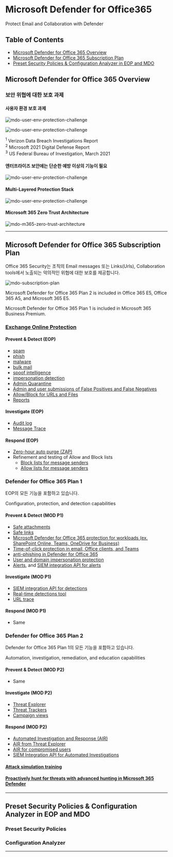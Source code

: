 ﻿

# Microsoft Defender for Office365

Protect Email and Collaboration with Defender

## Table of Contents

- [Microsoft Defender for Office 365 Overview](#Microsoft-Defender-for-Office-365-Overview)
- [Microsoft Defender for Office 365 Subscription Plan](#Microsoft-Defender-for-Office-365-Subscription-Plan)
- [Preset Security Policies & Configuration Analyzer in EOP and MDO](#Preset-Security-Policies--Configuration-Analyzer-in-EOP-and-MDO)

## Microsoft Defender for Office 365 Overview

### 보안 위협에 대한 보호 과제

#### 사용자 환경 보호 과제

![mdo-user-env-protection-challenge](https://github.com/kj-park/tech/blob/main/Microsoft365/media/Defender/mdo-user-env-protection-challenge-01.png?raw=true)

![mdo-user-env-protection-challenge](https://github.com/kj-park/tech/blob/main/Microsoft365/media/Defender/mdo-user-env-protection-challenge-02.png?raw=true)

<sup>1</sup> Verizon Data Breach Investigations Report  
<sup>2</sup> Microsoft 2021 Digital Defense Report  
<sup>3</sup> US Federal Bureau of Investigation, March 2021  

#### 엔터프라이즈 보안에는 단순한 예방 이상의 기능이 필요

![mdo-user-env-protection-challenge](https://github.com/kj-park/tech/blob/main/Microsoft365/media/Defender/mdo-user-env-protection-challenge-03.png?raw=true)

#### Multi-Layered Protection Stack

![mdo-user-env-protection-challenge](https://github.com/kj-park/tech/blob/main/Microsoft365/media/Defender/mdo-multi-layered-protection-stack.png?raw=true)

#### Microsoft 365 Zero Trust Architecture

![mdo-m365-zero-trust-architecture](https://github.com/kj-park/tech/blob/main/Microsoft365/media/Defender/mdo-m365-zero-trust-architecture.png?raw=true)

---

## Microsoft Defender for Office 365 Subscription Plan

Office 365 Security는 조직의 Email messages 또는 Links(Urls), Collaboration tools에서 노출되는 악의적인 위협에 대한 보호를 제공합니다. 

![mdo-subscription-plan](https://github.com/kj-park/tech/blob/main/Microsoft365/media/Defender/mdo-subscription-plan.png?raw=true)

Microsoft Defender for Office 365 Plan 2 is included in Office 365 E5, Office 365 A5, and Microsoft 365 E5.

Microsoft Defender for Office 365 Plan 1 is included in Microsoft 365 Business Premium.

### [Exchange Online Protection](https://docs.microsoft.com/en-us/microsoft-365/security/office-365-security/exchange-online-protection-overview?view=o365-worldwide)

#### Prevent & Detect (EOP)

- [spam](https://docs.microsoft.com/en-us/microsoft-365/security/office-365-security/anti-spam-protection?view=o365-worldwide)
- [phish](https://docs.microsoft.com/en-us/microsoft-365/security/office-365-security/configure-anti-phishing-policies-eop?view=o365-worldwide)
- [malware](https://docs.microsoft.com/en-us/microsoft-365/security/office-365-security/anti-malware-protection?view=o365-worldwide)
- [bulk mail](https://docs.microsoft.com/en-us/microsoft-365/security/office-365-security/what-s-the-difference-between-junk-email-and-bulk-email?view=o365-worldwide#how-to-manage-bulk-email)
- [spoof intelligence](https://docs.microsoft.com/en-us/microsoft-365/security/office-365-security/anti-spoofing-protection?view=o365-worldwide)
- [impersonation detection](https://docs.microsoft.com/en-us/microsoft-365/security/office-365-security/set-up-anti-phishing-policies?view=o365-worldwide#impersonation-settings-in-anti-phishing-policies-in-microsoft-defender-for-office-365)
- [Admin Quarantine](https://docs.microsoft.com/en-us/microsoft-365/security/office-365-security/quarantine-email-messages?view=o365-worldwide)
- [Admin and user submissions of False Positives and False Negatives](https://docs.microsoft.com/en-us/microsoft-365/security/office-365-security/report-junk-email-messages-to-microsoft?view=o365-worldwide)
- [Allow/Block for URLs and Files](https://docs.microsoft.com/en-us/microsoft-365/security/office-365-security/tenant-allow-block-list?view=o365-worldwide)
- [Reports](https://docs.microsoft.com/en-us/microsoft-365/security/office-365-security/view-email-security-reports?view=o365-worldwide)

#### Investigate (EOP)

- [Audit log](https://docs.microsoft.com/en-us/exchange/security-and-compliance/exchange-auditing-reports/exchange-auditing-reports)
- [Message Trace](https://docs.microsoft.com/en-us/exchange/monitoring/trace-an-email-message/message-trace-modern-eac)

#### Respond (EOP)

- [Zero-hour auto purge (ZAP)](https://docs.microsoft.com/en-us/microsoft-365/security/office-365-security/zero-hour-auto-purge?view=o365-worldwide)
- Refinement and testing of Allow and Block lists
    - [Block lists for message senders](https://docs.microsoft.com/en-us/microsoft-365/security/office-365-security/create-block-sender-lists-in-office-365?view=o365-worldwide)
    - [Allow lists for message senders](https://docs.microsoft.com/en-us/microsoft-365/security/office-365-security/create-block-sender-lists-in-office-365?view=o365-worldwide)

### Defender for Office 365 Plan 1

EOP의 모든 기능을 포함하고 있습니다.

Configuration, protection, and detection capabilities

#### Prevent & Detect (MOD P1)

- [Safe attachments](https://docs.microsoft.com/en-us/microsoft-365/security/office-365-security/safe-attachments?view=o365-worldwide)
- [Safe links](https://docs.microsoft.com/en-us/microsoft-365/security/office-365-security/safe-links?view=o365-worldwide)
- [Microsoft Defender for Office 365 protection for workloads (ex. SharePoint Online, Teams, OneDrive for Business)](https://docs.microsoft.com/en-us/microsoft-365/security/office-365-security/mdo-for-spo-odb-and-teams?view=o365-worldwide)
- [Time-of-click protection in email, Office clients, and Teams](https://docs.microsoft.com/en-us/microsoft-365/security/office-365-security/safe-links?view=o365-worldwide)
- [anti-phishing in Defender for Office 365](https://docs.microsoft.com/en-us/microsoft-365/security/office-365-security/set-up-anti-phishing-policies?view=o365-worldwide#exclusive-settings-in-anti-phishing-policies-in-microsoft-defender-for-office-365)
- [User and domain impersonation protection](https://docs.microsoft.com/en-us/microsoft-365/security/office-365-security/impersonation-insight?view=o365-worldwide)
- [Alerts](https://docs.microsoft.com/en-us/microsoft-365/security/defender/investigate-alerts?view=o365-worldwide), and [SIEM integration API for alerts](https://docs.microsoft.com/en-us/microsoft-365/security/office-365-security/siem-integration-with-office-365-ti?view=o365-worldwide)

#### Investigate (MOD P1)

- [SIEM integration API for detections](https://docs.microsoft.com/en-us/microsoft-365/security/office-365-security/siem-integration-with-office-365-ti?view=o365-worldwide)
- [Real-time detections tool](https://docs.microsoft.com/en-us/microsoft-365/security/office-365-security/threat-explorer?view=o365-worldwide)
- [URL trace](https://docs.microsoft.com/en-us/microsoft-365/security/office-365-security/view-reports-for-mdo?view=o365-worldwide#url-protection-report)

#### Respond (MOD P1)

- Same

### Defender for Office 365 Plan 2

Defender for Office 365 Plan 1의 모든 기능을 포함하고 있습니다.

Automation, investigation, remediation, and education capabilities


#### Prevent & Detect (MOD P2)

- Same

#### Investigate (MOD P2)

- [Threat Explorer](https://docs.microsoft.com/en-us/microsoft-365/security/office-365-security/threat-explorer?view=o365-worldwide)
- [Threat Trackers](https://docs.microsoft.com/en-us/microsoft-365/security/office-365-security/threat-trackers?view=o365-worldwide)
- [Campaign views](https://docs.microsoft.com/en-us/microsoft-365/security/office-365-security/campaigns?view=o365-worldwide)

#### Respond (MOD P2)

- [Automated Investigation and Response (AIR)](https://docs.microsoft.com/en-us/microsoft-365/security/office-365-security/office-365-air?view=o365-worldwide)
- [AIR from Threat Explorer](https://docs.microsoft.com/en-us/microsoft-365/security/office-365-security/air-view-investigation-results?view=o365-worldwide)
- [AIR for compromised users](https://docs.microsoft.com/en-us/microsoft-365/security/office-365-security/address-compromised-users-quickly?view=o365-worldwide)
- [SIEM Integration API for Automated Investigations](https://docs.microsoft.com/en-us/microsoft-365/security/office-365-security/siem-integration-with-office-365-ti?view=o365-worldwide)


#### [Attack simulation training](https://docs.microsoft.com/en-us/microsoft-365/security/office-365-security/attack-simulation-training?view=o365-worldwide)

#### [Proactively hunt for threats with advanced hunting in Microsoft 365 Defender](https://docs.microsoft.com/en-us/microsoft-365/security/defender/advanced-hunting-overview?view=o365-worldwide)

---

## Preset Security Policies & Configuration Analyzer in EOP and MDO

### Preset Security Policies


### Configuration Analyzer

---
